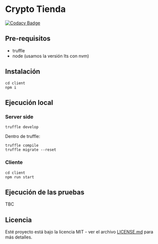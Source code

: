# Crypto Tienda

[![Codacy Badge](https://api.codacy.com/project/badge/Grade/df47b7a5ca36487082a64c910f2e8e77)](https://app.codacy.com/manual/tomasBustamante/truffle-react?utm_source=github.com&utm_medium=referral&utm_content=tomasBustamante/truffle-react&utm_campaign=Badge_Grade_Dashboard)

## Pre-requisitos

- truffle
- node (usamos la versión lts con nvm)

## Instalación

```console
cd client
npm i
```

## Ejecución local

### Server side

```console
truffle develop
```

Dentro de truffle:

```console
truffle compile
truffle migrate --reset
```

### Cliente

```console
cd client
npm run start
```

## Ejecución de las pruebas

TBC

## Licencia

Esté proyecto está bajo la licencia MIT - ver el archivo [LICENSE.md](https://github.com/tomasBustamante/crypto-tienda/LICENSE) para más detalles.
